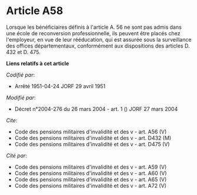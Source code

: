 # Article A58

Lorsque les bénéficiaires définis à l'article A. 56 ne sont pas admis dans une école de reconversion professionnelle, ils
peuvent être placés chez l'employeur, en vue de leur rééducation, qui est assurée sous la surveillance des offices
départementaux, conformément aux dispositions des articles D. 432 et D. 475.

**Liens relatifs à cet article**

_Codifié par_:

  - Arrêté 1951-04-24 JORF 29 avril 1951

_Modifié par_:

  - Décret n°2004-276 du 26 mars 2004 - art. 1 () JORF 27 mars 2004

_Cite_:

  - Code des pensions militaires d'invalidité et des v - art. A56 (V)
  - Code des pensions militaires d'invalidité et des v - art. D432 (M)
  - Code des pensions militaires d'invalidité et des v - art. D475 (V)

_Cité par_:

  - Code des pensions militaires d'invalidité et des v - art. A59 (V)
  - Code des pensions militaires d'invalidité et des v - art. A60 (V)
  - Code des pensions militaires d'invalidité et des v - art. A65 (V)
  - Code des pensions militaires d'invalidité et des v - art. A72 (V)

